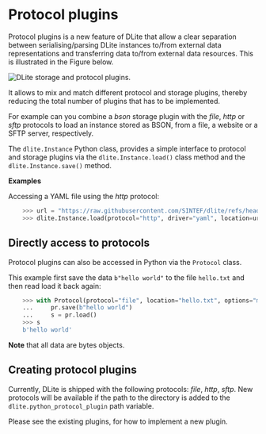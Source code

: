 Protocol plugins
================
Protocol plugins is a new feature of DLite that allow a clear separation between serialising/parsing DLite instances to/from external data representations and transferring data to/from external data resources.
This is illustrated in the Figure below.

![DLite storage and protocol plugins.](../../_static/storage-protocol.svg)

It allows to mix and match different protocol and storage plugins, thereby reducing the total number of plugins that has to be implemented.

For example can you combine a *bson* storage plugin with the *file*, *http* or *sftp* protocols to load an instance stored as BSON, from a file, a website or a SFTP server, respectively.

The `dlite.Instance` Python class, provides a simple interface to protocol and storage plugins via the  `dlite.Instance.load()` class method and the  `dlite.Instance.save()` method.


**Examples**

Accessing a YAML file using the *http* protocol:

```python
    >>> url = "https://raw.githubusercontent.com/SINTEF/dlite/refs/heads/master/storages/python/tests-python/input/test_meta.yaml"
    >>> dlite.Instance.load(protocol="http", driver="yaml", location=url)

```

Directly access to protocols
----------------------------
Protocol plugins can also be accessed in Python via the `Protocol` class.

This example first save the data `b"hello world"` to the file `hello.txt` and then read load it back again:
```python
    >>> with Protocol(protocol="file", location="hello.txt", options="mode=rw") as pr:
    ...     pr.save(b"hello world")
    ...     s = pr.load()
    >>> s
    b'hello world'

```

**Note** that all data are bytes objects.


Creating protocol plugins
-------------------------
Currently, DLite is shipped with the following protocols: *file*, *http*, *sftp*.
New protocols will be available if the path to the directory is added to the `dlite.python_protocol_plugin` path variable.

Please see the existing plugins, for how to implement a new plugin.

